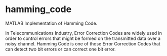 # hamming_code
MATLAB Implementation of Hamming Code.

In Telecommunications Industry, Error Correction Codes are widely used in order to control errors that might be formed on the transmitted data over a noisy channel. Hamming Code is one of those Error Correction Codes that can detect two bit errors or can correct one bit error.
